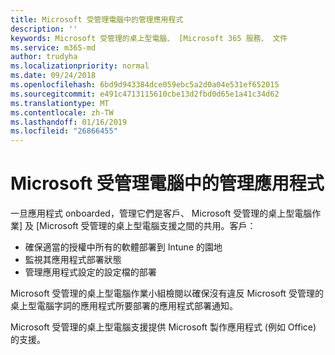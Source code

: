 ```yaml
---
title: Microsoft 受管理電腦中的管理應用程式
description: ''
keywords: Microsoft 受管理的桌上型電腦、 [Microsoft 365 服務、 文件
ms.service: m365-md
author: trudyha
ms.localizationpriority: normal
ms.date: 09/24/2018
ms.openlocfilehash: 6bd9d943384dce059ebc5a2d0a04e531ef652015
ms.sourcegitcommit: e491c4713115610cbe13d2fbd0d65e1a41c34d62
ms.translationtype: MT
ms.contentlocale: zh-TW
ms.lasthandoff: 01/16/2019
ms.locfileid: "26866455"
---
```

# <a name="manage-apps-in-microsoft-managed-desktop"></a>Microsoft 受管理電腦中的管理應用程式

<!--Application management -->

一旦應用程式 onboarded，管理它們是客戶、 Microsoft 受管理的桌上型電腦作業] 及 [Microsoft 受管理的桌上型電腦支援之間的共用。客戶：

- 確保適當的授權中所有的軟體部署到 Intune 的園地 
- 監視其應用程式部署狀態
- 管理應用程式設定的設定檔的部署

Microsoft 受管理的桌上型電腦作業小組檢閱以確保沒有違反 Microsoft 受管理的桌上型電腦字詞的應用程式所要部署的應用程式部署通知。 

Microsoft 受管理的桌上型電腦支援提供 Microsoft 製作應用程式 (例如 Office) 的支援。 